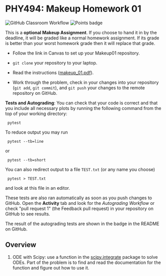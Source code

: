 # PHY494: Makeup Homework 01
![GitHub Classroom Workflow](../../workflows/GitHub%20Classroom%20Workflow/badge.svg?branch=main) ![Points badge](../../blob/badges/.github/badges/points.svg)

This is a **optional Makeup Assignment**. If you choose to hand it in
by the deadline, it will be graded like a normal homework
assignment. If its grade is better than your worst homework grade then
it will replace that grade.

* Follow the link in Canvas to set up your Makeup01 repository.

* `git clone` your repository to your laptop.

* Read the instructions ([makeup_01.pdf](makeup_01.pdf)).

* Work through the problem, check in your changes into your repository
  (`git add`, `git commit`), and `git push` your changes to the remote
  repository on GitHub.

**Tests and Autograding**: You can check that your code is correct and
that you include all necessary plots by running the following command
from the top of your working directory:

     pytest

To reduce output you may run

     pytest --tb=line

or

     pytest --tb=short

You can also redirect output to a file `TEST.txt` (or any name you choose)

     pytest > TEST.txt

and look at this file in an editor.

These tests are also ran automatically as soon as you push changes to
GitHub. Open the **Activity** tab and look for the *Autograding
Workflow* or check "pull request 1" (the Feedback pull request) in
your repository on GitHub to see results.

The result of the autograding tests are shown in the badge in the README on GitHub.




## Overview

1. ODE with Scipy: use a function in the
   [scipy.integrate](https://docs.scipy.org/doc/scipy/reference/tutorial/integrate.html)
   package to solve ODEs.  Part of the problem is to find and read the
   documentation for the function and figure out how to use it.
